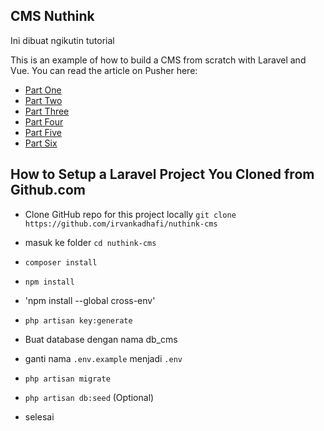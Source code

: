 ## CMS Nuthink

Ini dibuat ngikutin tutorial

This is an example of how to build a CMS from scratch with Laravel and Vue. You can read the article on Pusher here:
* [Part One](https://pusher.com/tutorials/cms-laravel-vue-part-1)
* [Part Two](https://pusher.com/tutorials/cms-laravel-vue-part-2)
* [Part Three](https://pusher.com/tutorials/cms-laravel-vue-part-3)
* [Part Four](https://pusher.com/tutorials/cms-laravel-vue-part-4)
* [Part Five](https://pusher.com/tutorials/cms-laravel-vue-part-5)
* [Part Six](https://pusher.com/tutorials/cms-laravel-vue-part-6)

## How to Setup a Laravel Project You Cloned from Github.com

* Clone GitHub repo for this project locally
`git clone https://github.com/irvankadhafi/nuthink-cms`
   
* masuk ke folder
`cd nuthink-cms`

* `composer install`
* `npm install`
* 'npm install --global cross-env'
* `php artisan key:generate`
* Buat database dengan nama db_cms
* ganti nama `.env.example` menjadi `.env`
* `php artisan migrate`
* `php artisan db:seed` (Optional)
* selesai
